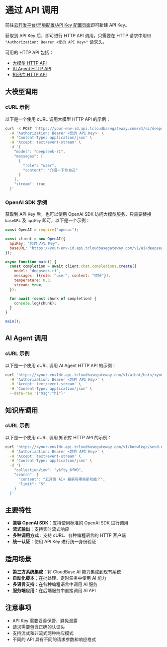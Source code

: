 # 通过 API 调用

前往[云开发平台/环境配置/API Key 配置页面](https://tcb.cloud.tencent.com/dev#/env/apikey)即可新建 API Key。

获取到 API Key 后，即可进行 HTTP API 调用，只需要在 HTTP 请求中附带 `"Authorization: Bearer <您的 API Key>"` 请求头。

可用的 HTTP API 包括：

- [大模型 HTTP API](/http-api/ai-model/call-llm)
- [AI Agent HTTP API](/http-api/ai-bot/send-message)
- [知识库 HTTP API](/http-api/knowledge/search)

## 大模型调用

### cURL 示例

以下是一个使用 cURL 调用大模型 HTTP API 的示例：

```bash
curl -X POST 'https://your-env-id.api.tcloudbasegateway.com/v1/ai/deepseek/v1/chat/completions' \
  -H 'Authorization: Bearer <您的 API Key>' \
  -H 'Content-Type: application/json' \
  -H 'Accept: text/event-stream' \
  -d '{
    "model": "deepseek-r1",
    "messages": [
      {
        "role": "user",
        "content": "介绍一下你自己"
      }
    ],
    "stream": true
  }'
```

### OpenAI SDK 示例

获取到 API Key 后，也可以使用 OpenAI SDK 访问大模型服务，只需要替换 `baseURL` 及 `apiKey` 即可，以下是一个示例：

```javascript
const OpenAI = require("openai");

const client = new OpenAI({
  apiKey: "您的 API Key",
  baseURL: "https://your-env-id.api.tcloudbasegateway.com/v1/ai/deepseek/v1",
});

async function main() {
  const completion = await client.chat.completions.create({
    model: "deepseek-r1",
    messages: [{role: "user", content: "你好"}],
    temperature: 0.3,
    stream: true,
  });

  for await (const chunk of completion) {
    console.log(chunk);
  }
}

main();
```

## AI Agent 调用

### cURL 示例

以下是一个使用 cURL 调用 AI Agent HTTP API 的示例：

```bash
curl 'https://<your-envId>.api.tcloudbasegateway.com/v1/aibot/bots/<your-botId>/send-message' \
  -H 'Authorization: Bearer <您的 API Key>' \
  -H 'Accept: text/event-stream' \
  -H 'Content-Type: application/json' \
  --data-raw '{"msg":"hi"}'
```

## 知识库调用

### cURL 示例

以下是一个使用 cURL 调用 知识库 HTTP API 的示例：

```bash
curl 'https://<your-envId>.api.tcloudbasegateway.com/v1/knowlege/send-message' \
  -H 'Authorization: Bearer <您的 API Key>' \
  -H 'Accept: text/event-stream' \
  -H 'Content-Type: application/json' \
  -d '{
    "collectionView": "ykfty_6fWO",
    "search": {
      "content": "云开发 AI+ 最新有哪些新功能？",
      "limit": "5"
    }
  }'
```

## 主要特性

- **兼容 OpenAI SDK**：支持使用标准的 OpenAI SDK 进行调用
- **流式输出**：支持实时流式响应
- **多种调用方式**：支持 cURL、各种编程语言的 HTTP 客户端
- **统一认证**：使用 API Key 进行统一身份验证

## 适用场景

- **第三方系统集成**：将 CloudBase AI 能力集成到现有系统
- **自动化脚本**：在批处理、定时任务中使用 AI 能力
- **多语言支持**：在各种编程语言中调用 AI 服务
- **服务端应用**：在后端服务中直接调用 AI API

## 注意事项

- API Key 需要妥善保管，避免泄露
- 请求需要包含正确的认证头
- 支持流式和非流式两种响应模式
- 不同的 API 具有不同的请求参数和响应格式 